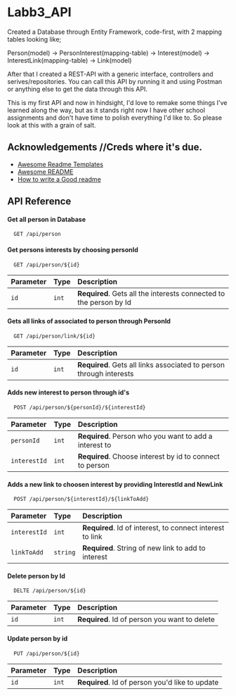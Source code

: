 
# Labb3_API

Created a Database through Entity Framework, code-first, with 2 mapping tables looking like; 

Person(model) -> PersonInterest(mapping-table) -> Interest(model) -> InterestLink(mapping-table) -> Link(model)

After that I created a REST-API with a generic interface, controllers and serives/repositories. You can call this API by running it and using Postman or anything else to get the data through this API.

This is my first API and now in hindsight, I'd love to remake some things I've learned along the way, but as it stands right now I have other school assignments and don't have time to polish everything I'd like to. So please look at this with a grain of salt.


## Acknowledgements //Creds where it's due.

 - [Awesome Readme Templates](https://awesomeopensource.com/project/elangosundar/awesome-README-templates)
 - [Awesome README](https://github.com/matiassingers/awesome-readme)
 - [How to write a Good readme](https://bulldogjob.com/news/449-how-to-write-a-good-readme-for-your-github-project)


## API Reference

#### Get all person in Database

```http
  GET /api/person
```

#### Get persons interests by choosing personId

```http
  GET /api/person/${id}
```

| Parameter | Type     | Description                       |
| :-------- | :------- | :-------------------------------- |
| `id`      | `int` | **Required**. Gets all the interests connected to the person by Id |

#### Gets all links of associated to person through PersonId

```http
  GET /api/person/link/${id}
```

| Parameter | Type     | Description                       |
| :-------- | :------- | :-------------------------------- |
| `id`      | `int` | **Required**. Gets all links associated to person through interests |

#### Adds new interest to person through id's

```http
  POST /api/person/${personId}/${interestId}
```

| Parameter | Type     | Description                       |
| :-------- | :------- | :-------------------------------- |
| `personId`      | `int` | **Required**. Person who you want to add a interest to |
| `interestId`      | `int` | **Required**. Choose interest by id to connect to person |

#### Adds a new link to choosen interest by providing InterestId and NewLink

```http
  POST /api/person/${interestId}/${linkToAdd}
```

| Parameter | Type     | Description                       |
| :-------- | :------- | :-------------------------------- |
| `interestId`      | `int` | **Required**. Id of interest, to connect interest to link |
| `linkToAdd`      | `string` | **Required**. String of new link to add to interest |


#### Delete person by Id

```http
  DELTE /api/person/${id}
```

| Parameter | Type     | Description                       |
| :-------- | :------- | :-------------------------------- |
| `id`      | `int` | **Required**. Id of person you want to delete |

#### Update person by id

```http
  PUT /api/person/${id}
```

| Parameter | Type     | Description                       |
| :-------- | :------- | :-------------------------------- |
| `id`      | `int` | **Required**. Id of person you'd like to update |


